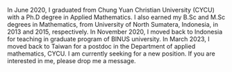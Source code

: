 In June 2020, I graduated from Chung Yuan Christian University (CYCU) with a Ph.D degree in Applied Mathematics. 
                I also earned my B.Sc and M.Sc degrees in Mathematics, from University of North Sumatera, Indonesia, in 2013 and 2015, respectively.
                In November 2020, I moved back to Indonesia for teaching in graduate program of BINUS university. In March 2023, I moved back to Taiwan 
				for a postdoc in the Department of applied mathematics, CYCU. I am currently seeking for a new position. If you are interested in me, 
				please drop me a message.
